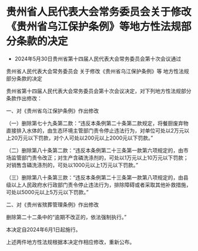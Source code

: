# 贵州省人民代表大会常务委员会关于修改 《贵州省乌江保护条例》等地方性法规部分条款的决定

- 2024年5月30日贵州省第十四届人民代表大会常务委员会第十次会议通过

<!-- INFO END -->

贵州省人民代表大会常务委员会 关于修改《贵州省乌江保护条例》等 地方性法规部分条款的决定

贵州省第十四届人民代表大会常务委员会第十次会议决定，对下列地方性法规部分条款作出修改：

一、对《贵州省乌江保护条例》作出修改

（一）删除第七十九条第二款：“违反本条例第二十条第二款规定，将餐厨废弃物直接排入水体的，由生态环境主管部门责令停止违法行为，对单位可处以2万元以上20万元以下罚款，对个人可处以200元以上2000元以下罚款。”

（二）删除第八十条第二款：“违反本条例第二十三条第一款第六项规定的，由市场监管部门责令改正；对生产含磷洗涤剂的，可处以1万元以上10万元以下罚款；对销售含磷洗涤剂的，可处以1000元以上1万元以下罚款。”

（三）删除第八十条第三款：“违反本条例第二十三条第一款第八项规定的，由县级以上人民政府水行政部门责令停止违法行为，排除障碍或者采取其他补救措施，可处以5000元以上5万元以下罚款。”

二、对《贵州省殡葬管理条例》作出修改

删除第二十二条中的“逾期不改正的，依法强制执行。”

本决定自2024年6月1日起施行。

上述两件地方性法规根据本决定作相应修改，重新公布。
